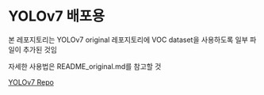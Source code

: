 # YOLOv7 배포용

본 레포지토리는 YOLOv7 original 레포지토리에 VOC dataset을 사용하도록 일부 파일이 추가된 것임

자세한 사용법은 README_original.md를 참고할 것

[YOLOv7 Repo](https://github.com/WongKinYiu/yolov7)